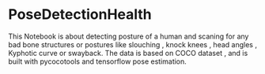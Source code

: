 # PoseDetectionHealth

This Notebook is about detecting posture of a human and scaning for any bad bone structures or postures like slouching , knock knees , head angles , Kyphotic curve or swayback.
The data is based on COCO dataset , and is built with pycocotools and tensorflow pose estimation. 
